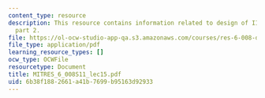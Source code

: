 ```yaml
---
content_type: resource
description: This resource contains information related to design of IIR digital filters,
  part 2.
file: https://ol-ocw-studio-app-qa.s3.amazonaws.com/courses/res-6-008-digital-signal-processing-spring-2011/6b38f1882661a41b7699b95163d92933_MITRES_6_008S11_lec15.pdf
file_type: application/pdf
learning_resource_types: []
ocw_type: OCWFile
resourcetype: Document
title: MITRES_6_008S11_lec15.pdf
uid: 6b38f188-2661-a41b-7699-b95163d92933
---
```

